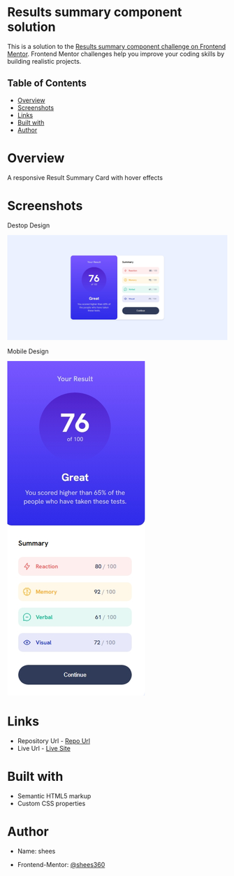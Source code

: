 # Results summary component solution

This is a solution to the [Results summary component challenge on Frontend Mentor](https://www.frontendmentor.io/challenges/results-summary-component-CE_K6s0maV). Frontend Mentor challenges help you improve your coding skills by building realistic projects.

## Table of Contents
- [Overview](#overview)
- [Screenshots](#screenshots)
- [Links](#links)
- [Built with](#built-with)
- [Author](#author)

# Overview
A responsive Result Summary Card with hover effects

# Screenshots

Destop Design

![](./desktop-design.jpeg) 

Mobile Design

![](./mobile-design.jpeg)

# Links

- Repository Url - [Repo Url](https://github.com/shees360/result-summary-card.git)
- Live Url - [Live Site](https://shees360.github.io/result-summary-card/)

# Built with

- Semantic HTML5 markup
- Custom CSS properties

# Author

- Name: shees

- Frontend-Mentor: [@shees360](https://www.frontendmentor.io/profile/shees360)

